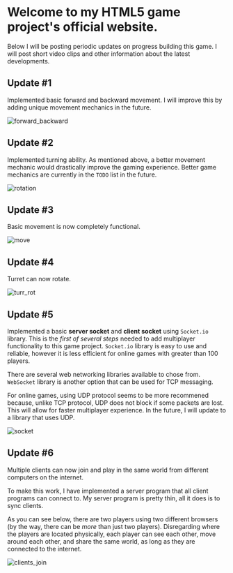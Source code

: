 # Welcome to my HTML5 game project's official website.

Below I will be posting periodic updates on progress building this game. I will post short video clips and other information about the latest developments.  

## Update #1
Implemented basic forward and backward movement. I will improve this by adding unique movement mechanics in the future.

![forward_backward](https://user-images.githubusercontent.com/22569153/125556230-15b26343-25dd-4f58-bd36-7db463c46b55.gif)

## Update #2
Implemented turning ability. As mentioned above, a better movement mechanic would drastically improve the gaming experience. Better game mechanics are currently in the `TODO` list in the future. 

![rotation](https://user-images.githubusercontent.com/22569153/125557500-10d98679-1fa3-47e4-b5c8-9886950be3ab.gif)

## Update #3
Basic movement is now completely functional.

![move](https://user-images.githubusercontent.com/22569153/125558399-0cdcc371-688f-4b97-8955-2f51d42b7d0a.gif)

## Update #4
Turret can now rotate.

![turr_rot](https://user-images.githubusercontent.com/22569153/125559013-1ec4ebce-9b42-4958-bf55-add9a611a244.gif)

## Update #5
Implemented a basic **server socket** and **client socket** using `Socket.io` library. This is the *first of several steps* needed to add multiplayer functionality to this game project. `Socket.io` library is easy to use and reliable, however it is less efficient for online games with greater than 100 players. 

There are several web networking libraries available to chose from. `WebSocket` library is another option that can be used for TCP messaging.

For online games, using UDP protocol seems to be more recommened because, unlike TCP protocol, UDP does not block if some packets are lost. This will allow for faster multiplayer experience. In the future, I will update to a library that uses UDP.

![socket](https://user-images.githubusercontent.com/22569153/126570785-d0426907-502e-49c8-bed1-35a1f5a50fa9.gif)

## Update #6
Multiple clients can now join and play in the same world from different computers on the internet.

To make this work, I have implemented a server program that all client programs can connect to. My server program is pretty thin, all it does is to sync clients.

As you can see below, there are two players using two different browsers (by the way, there can be *more* than just two players). Disregarding where the players are located physically, each player can see each other, move around each other, and share the same world, as long as they are connected to the internet.

![clients_join](https://user-images.githubusercontent.com/22569153/126854444-6949aa46-2227-42c4-a010-def56f1ba0a3.gif)
